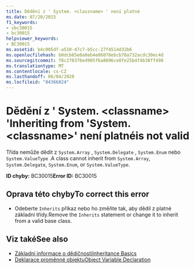 ```yaml
---
title: Dědění z ' System. <classname> ' není platné
ms.date: 07/20/2015
f1_keywords:
- vbc30015
- bc30015
helpviewer_keywords:
- BC30015
ms.assetid: b4c005df-a510-47c7-b5cc-27f4514d32b6
ms.openlocfilehash: b0dcb65e0a0eb4e06078ebcb70a732acdc30ec4d
ms.sourcegitcommit: f8c270376ed905f6a8896ce0fe25b4f4b38ff498
ms.translationtype: MT
ms.contentlocale: cs-CZ
ms.lasthandoff: 06/04/2020
ms.locfileid: "84366824"
---
```

# <a name="inheriting-from-systemclassname-is-not-valid"></a><span data-ttu-id="3f9f4-103">Dědění z ' System. \<classname> '</span><span class="sxs-lookup"><span data-stu-id="3f9f4-103">Inheriting from 'System.\<classname>'</span></span> <span data-ttu-id="3f9f4-104">není platné</span><span class="sxs-lookup"><span data-stu-id="3f9f4-104">is not valid</span></span>
<span data-ttu-id="3f9f4-105">Třída nemůže dědit z `System.Array` , `System.Delegate` , `System.Enum` nebo `System.ValueType` .</span><span class="sxs-lookup"><span data-stu-id="3f9f4-105">A class cannot inherit from `System.Array`, `System.Delegate`, `System.Enum`, or `System.ValueType`.</span></span>  
  
 <span data-ttu-id="3f9f4-106">**ID chyby:** BC30015</span><span class="sxs-lookup"><span data-stu-id="3f9f4-106">**Error ID:** BC30015</span></span>  
  
## <a name="to-correct-this-error"></a><span data-ttu-id="3f9f4-107">Oprava této chyby</span><span class="sxs-lookup"><span data-stu-id="3f9f4-107">To correct this error</span></span>  
  
- <span data-ttu-id="3f9f4-108">Odeberte `Inherits` příkaz nebo ho změňte tak, aby dědil z platné základní třídy.</span><span class="sxs-lookup"><span data-stu-id="3f9f4-108">Remove the `Inherits` statement or change it to inherit from a valid base class.</span></span>  
  
## <a name="see-also"></a><span data-ttu-id="3f9f4-109">Viz také</span><span class="sxs-lookup"><span data-stu-id="3f9f4-109">See also</span></span>

- [<span data-ttu-id="3f9f4-110">Základní informace o dědičnosti</span><span class="sxs-lookup"><span data-stu-id="3f9f4-110">Inheritance Basics</span></span>](../programming-guide/language-features/objects-and-classes/inheritance-basics.md)
- [<span data-ttu-id="3f9f4-111">Deklarace proměnné objektu</span><span class="sxs-lookup"><span data-stu-id="3f9f4-111">Object Variable Declaration</span></span>](../programming-guide/language-features/variables/object-variable-declaration.md)
